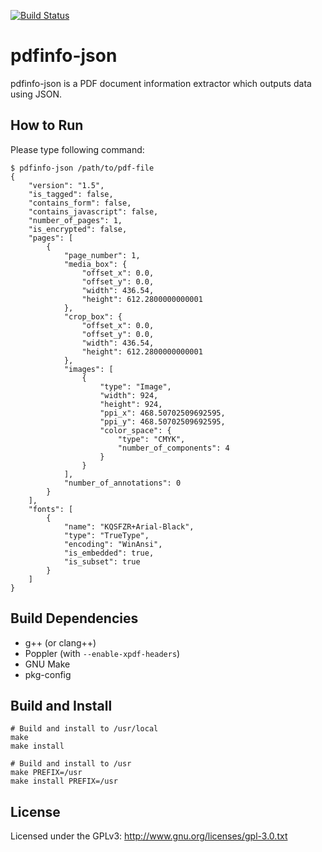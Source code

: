 [![Build Status](https://travis-ci.org/redcap97/pdfinfo-json.svg?branch=master)](https://travis-ci.org/redcap97/pdfinfo-json)

# pdfinfo-json

pdfinfo-json is a PDF document information extractor which outputs data using JSON.

## How to Run

Please type following command:

```
$ pdfinfo-json /path/to/pdf-file
{
    "version": "1.5",
    "is_tagged": false,
    "contains_form": false,
    "contains_javascript": false,
    "number_of_pages": 1,
    "is_encrypted": false,
    "pages": [
        {
            "page_number": 1,
            "media_box": {
                "offset_x": 0.0,
                "offset_y": 0.0,
                "width": 436.54,
                "height": 612.2800000000001
            },
            "crop_box": {
                "offset_x": 0.0,
                "offset_y": 0.0,
                "width": 436.54,
                "height": 612.2800000000001
            },
            "images": [
                {
                    "type": "Image",
                    "width": 924,
                    "height": 924,
                    "ppi_x": 468.50702509692595,
                    "ppi_y": 468.50702509692595,
                    "color_space": {
                        "type": "CMYK",
                        "number_of_components": 4
                    }
                }
            ],
            "number_of_annotations": 0
        }
    ],
    "fonts": [
        {
            "name": "KQSFZR+Arial-Black",
            "type": "TrueType",
            "encoding": "WinAnsi",
            "is_embedded": true,
            "is_subset": true
        }
    ]
}
```

## Build Dependencies

* g++ (or clang++)
* Poppler (with `--enable-xpdf-headers`)
* GNU Make
* pkg-config

## Build and Install

```
# Build and install to /usr/local
make
make install

# Build and install to /usr
make PREFIX=/usr
make install PREFIX=/usr
```

## License

Licensed under the GPLv3: http://www.gnu.org/licenses/gpl-3.0.txt

